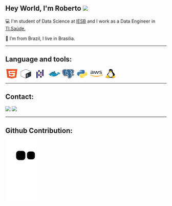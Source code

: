 ## Hey World, I'm Roberto  <img src=https://github.com/TheDudeThatCode/TheDudeThatCode/blob/master/Assets/Earth.gif width="30">

:computer: I'm student of Data Science at <a href="https://www.iesb.br/">IESB</a> and I work as a Data Engineer in <a href="https://www.tisaude.com/">TI.Saúde.</a>

:house_with_garden: I’m from Brazil, I live in Brasilia.

----------------------------------------------------------------------------------
## Language and tools:
<div>
  <img align="center" alt="Beto-HTML" height="30" width="40" src="https://raw.githubusercontent.com/devicons/devicon/master/icons/html5/html5-original.svg">
    <img align="center" alt="Beto-HTML" height="30" width="40" src="https://raw.githubusercontent.com/devicons/devicon/master/icons/bash/bash-original.svg">
      <img align="center" alt="Beto-HTML" height="30" width="40" src="https://raw.githubusercontent.com/devicons/devicon/master/icons/pandas/pandas-original.svg">
        <img align="center" alt="Beto-HTML" height="30" width="40" src="https://raw.githubusercontent.com/devicons/devicon/master/icons/docker/docker-original.svg">
          <img align="center" alt="Beto-HTML" height="30" width="40" src="https://raw.githubusercontent.com/devicons/devicon/master/icons/postgresql/postgresql-original.svg">
  <img align="center" alt="Beto-Python" height="30" width="40" src="https://raw.githubusercontent.com/devicons/devicon/master/icons/python/python-original.svg">
    <img align="center" alt="Beto-Python" height="30" width="40" src="https://raw.githubusercontent.com/devicons/devicon/master/icons/amazonwebservices/amazonwebservices-original-wordmark.svg">
      <img align="center" alt="Beto-Python" height="30" width="40" src="https://raw.githubusercontent.com/devicons/devicon/master/icons/linux/linux-original.svg">
  </div>
  
  ----------------------------------------------------------------------------------  
  ## Contact:
  <a href = "mailto:robertomdiniz@protonmail.com">
    <img src="https://img.shields.io/badge/-Protonmail-%23333?style=for-the-badge&logo=gmail&logoColor=white" target="_blank"></a>
  <a href="https://www.linkedin.com/in/s33ding" target="_blank">
    <img src="https://img.shields.io/badge/-LinkedIn-%230077B5?style=for-the-badge&logo=linkedin&logoColor=white" target="_blank"></a> 

  ----------------------------------------------------------------------------------  
  ## Github Contribution:
  
  ![Snake animation](https://github.com/s33ding/s33ding/blob/output/github-contribution-grid-snake.svg)
 
